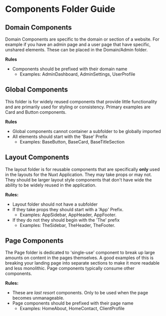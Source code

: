 # Components Folder Guide

## Domain Components
Domain Components are specific to the domain or section of a website. For example if you have an admin page and a user page that have specific, unshared elements. These can be placed in the Domain/Admin folder.

**Rules**
- Components should be prefixed with their domain name
  - Examples: AdminDashboard, AdminSettings, UserProfile

## Global Components
This folder is for widely reused components that provide little functionality and are primarily used for styling or consistency. Primary examples are Card and Button components.

**Rules**
- Global components cannot container a subfolder to be globally imported
- All elements should start with the 'Base' Prefix
  - Examples: BaseButton, BaseCard, BaseTitleSection

## Layout Components
The layout folder is for reusable components that are specifically **only** used in the layouts for the Nuxt Application. They may take props or may not. They should be larger layout style components that don't have wide the ability to be widely reused in the application.

**Rules:**
- Layout folder should not have a subfolder
- If they take props they should start with a 'App' Prefix.
  - Examples: AppSidebar, AppHeader, AppFooter.
- If they do not they should begin with the 'The' prefix
  - Examples: TheSidebar, TheHeader, TheFooter.

## Page Components
The Page folder is dedicated to 'single-use' component to break up large amounts on content in the pages themselves. A good examples of this is breaking your landing page into separate sections to make it more readable and less monolithic. Page components typically consume other components.

**Rules:**
- These are *last resort* components. Only to be used when the page becomes unmanageable.
- Page components should be prefixed with their page name
  - Examples: HomeAbout, HomeContact, ClientProfile
